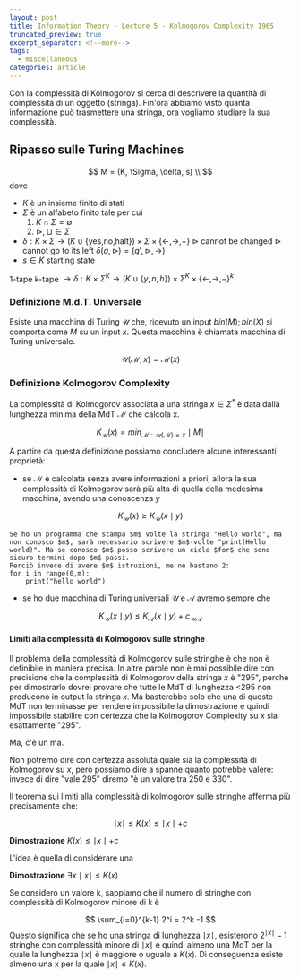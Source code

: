 ```yaml
---
layout: post
title: Information Theory - Lecture 5 - Kolmogorov Complexity 1965
truncated_preview: true
excerpt_separator: <!--more-->
tags:
  - miscellaneous
categories: article
---
```

<!--more-->
Con la complessità di Kolmogorov si cerca di descrivere la quantità di complessità di un oggetto (stringa). Fin'ora abbiamo visto quanta informazione può trasmettere una stringa, ora vogliamo studiare la sua complessità.

## Ripasso sulle Turing Machines
$$
M = (K, \Sigma, \delta, s) \\
$$
dove 
- $K$ è un insieme finito di stati
- $\Sigma$ è un alfabeto finito tale per cui
	1. $K\cap \Sigma = \emptyset$
	2. $\rhd, \sqcup \in \Sigma$ 
- $\delta: K \times \Sigma \to (K \cup \{\text{yes,no,halt}\}) \times \Sigma \times \{\leftarrow, \rightarrow, -\}$
	$\rhd$ cannot be changed
	$\rhd$ cannot go to its left
	$\delta(q,\rhd) = (q', \rhd, \rightarrow)$ 
- $s \in K$ starting state

1-tape
k-tape $\to \delta: K \times \Sigma^K \to (K \cup \{y,n,h\}) \times \Sigma^K \times \{\leftarrow,\rightarrow,-\}^k$

### Definizione M.d.T. Universale
Esiste una macchina di Turing $\mathcal{U}$ che, ricevuto un input $bin(M); bin(X)$ si comporta come $M$ su un input $x$. Questa macchina è chiamata macchina di Turing universale.

$$
\mathcal{U}(\mathcal{M};x) = \mathcal{M}(x)
$$

### Definizione Kolmogorov Complexity
La complessità di Kolmogorov associata a una stringa $x \in \Sigma^*$ è data dalla lunghezza minima della MdT $\mathcal{M}$ che calcola x. 

$$
K_{\mathcal{U}}(x) = min_{\mathcal{M}:\mathcal{U}(\mathcal{M})=x}\mid M \mid
$$

A partire da questa definizione possiamo concludere alcune interessanti proprietà:
- se $\mathcal{M}$ è calcolata senza avere informazioni a priori, allora la sua complessità di Kolmogorov sarà più alta di quella della medesima macchina, avendo una conoscenza $y$

$$
K_{\mathcal{U}}(x) \ge K_{\mathcal{U}}(x\mid y)
$$

	Se ho un programma che stampa $m$ volte la stringa "Hello world", ma non conosco $m$, sarà necessario scrivere $m$-volte "print(Hello world)". Ma se conosco $m$ posso scrivere un ciclo $for$ che sono sicuro termini dopo $m$ passi.
	Perciò invece di avere $m$ istruzioni, me ne bastano 2:
	for i in range(0,m):
		print("hello world")

- se ho due macchina di Turing universali $\mathcal{U}$ e $\mathcal{A}$ avremo sempre che 

$$ 
K_{\mathcal{U}}(x\mid y) \le K_{\mathcal{A}}(x \mid y) + c_{\mathcal{UA}}
$$

#### Limiti alla complessità di Kolmogorov sulle stringhe
Il problema della complessità di Kolmogorov sulle stringhe è che non è definibile in maniera precisa. In altre parole non è mai possibile dire con precisione che la complessità di Kolmogorov della stringa $x$ è "295", perchè per dimostrarlo dovrei provare che tutte le MdT di lunghezza <295 non producono in output la stringa $x$. Ma basterebbe solo che una di queste MdT non terminasse per rendere impossibile la dimostrazione e quindi impossibile stabilire con certezza che la Kolmogorov Complexity su $x$ sia esattamente "295".

Ma, c'è un ma.

Non potremo dire con certezza assoluta quale sia la complessità di Kolmogorov su $x$, però possiamo dire a spanne quanto potrebbe valere: invece di dire "vale 295" diremo "è un valore tra 250 e 330".

Il teorema sui limiti alla complessità di kolmogorov sulle stringhe afferma più precisamente che:

$$
\mid x \mid \leq K(x) \leq \mid x \mid + c
$$

**Dimostrazione** $K(x) \le \mid x \mid + c$

L'idea è quella di considerare una 

**Dimostrazione** $\exists x \mid x \mid \leq K(x)$

Se considero un valore k, sappiamo che il numero di stringhe con complessità di Kolmogorov minore di k è 

$$
\sum_{i=0}^{k-1} 2^i = 2^k -1
$$
Questo significa che se ho una stringa di lunghezza $\mid x \mid$, esisterono $2^{\mid x \mid} -1$ stringhe con complessità minore di $\mid x \mid$ e quindi almeno una MdT per la quale la lunghezza $\mid x \mid$ è maggiore o uguale a $K(x)$. 
Di conseguenza esiste almeno una x per la quale $\mid x \mid \leq K(x)$.

